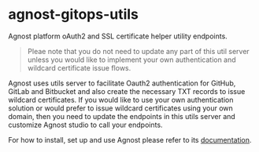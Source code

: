 # agnost-gitops-utils
Agnost platform oAuth2 and SSL certificate helper utility endpoints.

> Pleae note that you do not need to update any part of this util server unless you would like to implement your own authentication and wildcard certificate issue flows.

Agnost uses utils server to facilitate Oauth2 authentication for GitHub, GitLab and Bitbucket and also create the necessary TXT records to issue wildcard certificates. If you would like to use your own authentication solution or would prefer to issue wildcard certificates using your own domain, then you need to update the endpoints in this utils server and customize Agnost studio to call your endpoints.

For how to install, set up and use Agnost please refer to its [documentation](https://agnost.dev).